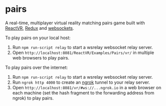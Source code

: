 # pairs

A real-time, multiplayer virtual reality matching pairs game built with
[ReactVR](https://facebookincubator.github.io/react-vr/),
[Redux](http://redux.js.org/) and
[websockets](https://developer.mozilla.org/en-US/docs/Web/API/WebSockets_API).

To play pairs on your local host:

1. Run ```npm run-script relay``` to start a wsrelay websocket relay server.
2. Open ```http://localhost:8081/ReactVR/Examples/Pairs/vr/``` in multiple web browsers to play pairs.

To play pairs over the internet:

1. Run ```npm run-script relay``` to start a wsrelay websocket relay server.
2. Run ```ngrok http 4000``` to create an [ngrok](https://ngrok.com/) tunnel to your relay server.
3. Open ```http://localhost:8081/vr/#ws://...ngrok.io``` in a web browser on each machine (set the hash fragment to the forwarding address from ngrok) to play pairs.
